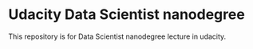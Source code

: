 # Udacity Data Scientist nanodegree

This repository is for Data Scientist nanodegree lecture in udacity.
